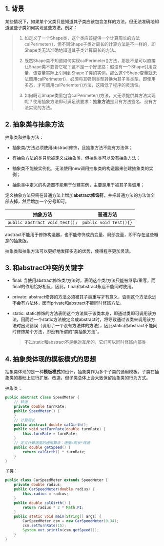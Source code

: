 ## 1. 背景

某些情况下，如果某个父类只是知道其子类应该包含怎样的方法，但无法准确地知道这些子类如何实现这些方法。例如：

> 1. 如定义了一个Shape类，这个类应该提供一个计算周长的方法calPerimeter()，但不同Shape子类对周长的计算方法是不一样的，即Shape类无法准确地知道其子类计算周长的方法。
>
> 2. 既然Shape类不知道如何实现calPerimeter()方法，那是不是可以直接让Shape类不要管它呢？这不是一个好思路：假设有一个Shape引用变量，该变量实际上引用到Shape子类的实例，那么这个Shape变量就无法调用calPerimeter()，必须将其强制类型转换为其子类类型，即使用多态，才可调用calPeriemter()方法，这降低了程序的灵活性。
>
> 3. 如何既让Shape类里包含calPerimeter()方法，又无须提供其方法实现呢？使用抽象方法即可满足该要求：**抽象方法**是只有方法签名、没有方法实现的方法。

## 2. 抽象类与抽象方法

抽象类和抽象方法：

- 抽象类/方法必须使用abstract修饰，且抽象方法不能有方法体；
- 有抽象方法的类只能被定义成抽象类，但抽象类可以没有抽象方法；

- 抽象类不能被实例化，无法使用new调用抽象类的构造器来创建抽象类的实例；

- 抽象类中定义的构造器不能用于创建实例，主要是用于被其子类调用；


定义抽象方法只需在普通方法上增加**abstract修饰符**，并把普通方法的方法体全部去掉，然后增加一个分号即可。

| 抽象方法                       | 普通方法               |
| ------------------------------ | ---------------------- |
| `public abstract void test();` | `public void test(){}` |

abstract不能用于修饰构造器，也不能修饰成员变量、局部变量，即不存在这些概念的抽象版。

抽象类和抽象方法可以更好地发挥多态的优势，使得程序更加灵活。

## 3. 和abstract冲突的关键字

- final: 当使用abstract修饰类/方法时，表明这个类/方法只能被继承/重写，而final的作用恰好相反，因此，final和abstract永远不能同时使用。

- private: abstract修饰的方法必须被其子类重写才有意义，否则这个方法永远不会有方法体，因而private和abstract不能同时修饰方法。

- static: static修饰的方法表明这个方法属于该类本身，即通过类即可调用该方法，因而若一个static方法被定义成abstract时，将导致通过该类来调用该方法时出现错误（调用了一个没有方法体的方法），因此static和abstract不能同时修饰某个方法，即没有所谓的“类抽象方法”。

    > 不过static和abstract不是绝对互斥的，它们可以同时修饰内部类

## 4. 抽象类体现的模板模式的思想

抽象类体现的是一种**模板模式**的设计，抽象类作为多个子类的通用模板，子类在抽象类的基础上进行扩展、改造，但子类总体上会大致保留抽象类的行为方式。

抽象类：

```java
public abstract class SpeedMeter {
    // 转速
    private double turnRate;
    public SpeedMeter() {
    }
    // 计算周长
    public abstract double calGirth();
    public void setTurnRate(double turnRate) {
        this.turnRate = turnRate;
    }
    // 定义计算速度的通用算法：速度=周长*转速
    public double getSpeed() {
        return calGirth() * turnRate;
    }
}
```

子类：

```java
public class CarSpeedMeter extends SpeedMeter {
    private double radius;
    public CarSpeedMeter(double radius) {
        this.radius = radius;
    }
    public double calGirth() {
        return radius * 2 * Math.PI;
    }
    public static void main(String[] args) {
        CarSpeedMeter csm = new CarSpeedMeter(0.34);
        csm.setTurnRate(15);
        System.out.println(csm.getSpeed());
    }
}
```

